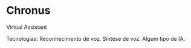 # Chronus
 Virtual Assistant

Tecnologias:
    Reconhecimento de voz.
    Síntese de voz.
    Algum tipo de IA.